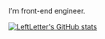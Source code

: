 I’ｍ front-end engineer.

[![LeftLetter's GitHub stats](https://github-readme-stats.vercel.app/api?username=LeftLetter&count_private=true&show_icons=true)](https://github-readme-stats.vercel.app/api)
